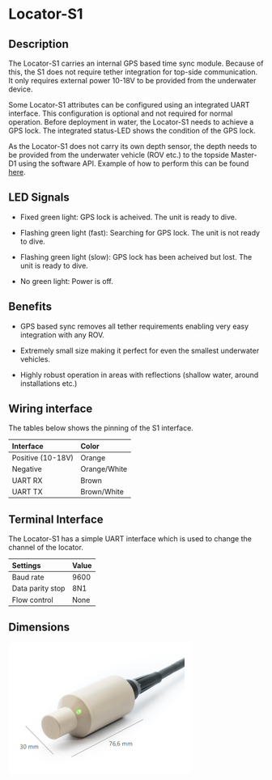 # Locator-S1

## Description

The Locator-S1 carries an internal GPS based time sync module. Because of this, the S1 does not require tether integration for top-side communication. It only requires external power 10-18V to be provided from the underwater device. 

Some Locator-S1 attributes can be configured using an integrated UART interface. This configuration is optional and not required for normal operation. Before deployment in water, the Locator-S1 needs to achieve a GPS lock. The integrated status-LED shows the condition of the GPS lock.

As the Locator-S1 does not carry its own depth sensor, the depth needs to be provided from the underwater vehicle (ROV etc.) to the topside Master-D1 using the software API. Example of how to perform this can be found [here](https://waterlinked.github.io/docs/explorer-kit/gui/api/).

## LED Signals

* Fixed green light: GPS lock is acheived. The unit is ready to dive.

* Flashing green light (fast): Searching for GPS lock. The unit is not ready to dive.

* Flashing green light (slow): GPS lock has been acheived but lost. The unit is ready to dive.

* No green light: Power is off.

## Benefits

* GPS based sync removes all tether requirements enabling very easy integration with any ROV.

* Extremely small size making it perfect for even the smallest underwater vehicles.

* Highly robust operation in areas with reflections (shallow water, around installations etc.)

## Wiring interface

The tables below shows the pinning of the S1 interface.

| Interface           | Color |
| :------------------ | :-- |
| Positive (10-18V) | Orange  |
| Negative | Orange/White   |
| UART RX | Brown  |
| UART TX | Brown/White   |

## Terminal Interface

The Locator-S1 has a simple UART interface which is used to change the channel of the locator. 

| Settings           | Value |
| :------------------ | :-- |
| Baud rate | 9600  |
| Data parity stop | 8N1   |
| Flow control | None  |

## Dimensions

![s1_dimensions](../img/s1_dimensions.png)
